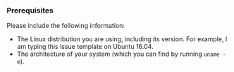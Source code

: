 ### Prerequisites
Please include the following information:

* The Linux distribution you are using, including its version. For example, I am typing this issue template on Ubuntu 16.04.
* The architecture of your system (which you can find by running `uname -m`).
